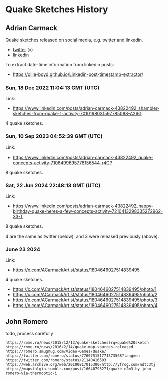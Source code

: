 # Quake Sketches History



## Adrian Carmack

Quake sketches released on social media, e.g. twitter and linkedin.

* [twitter](https://x.com/acarmackartist) (x)
* [linkedin](https://www.linkedin.com/in/adrian-carmack-43822492/)

To extract date-time information from linkedin posts:

* https://ollie-boyd.github.io/Linkedin-post-timestamp-extractor/



### Sun, 18 Dec 2022 11:04:13 GMT (UTC)

Link:

* https://www.linkedin.com/posts/adrian-carmack-43822492_shambler-sketches-from-quake-1-activity-7010198031597785088-A26G

4 quake sketches.


### Sun, 10 Sep 2023 04:52:39 GMT (UTC)

Link:

* https://www.linkedin.com/posts/adrian-carmack-43822492_quake-concepts-activity-7106499695778156544-r4CP

8 quake sketches.


### Sat, 22 Jun 2024 22:48:13 GMT (UTC)

Link:

* https://www.linkedin.com/posts/adrian-carmack-43822492_happy-birthday-quake-heres-a-few-concepts-activity-7210413298335272962-33-T

8 quake sketches.

4 are the same as twitter (below), and 3 were released previously (above).


### June 23 2024

Link:

* https://x.com/ACarmackArtist/status/1804646027514839495

4 quake sketches.

* https://x.com/ACarmackArtist/status/1804646027514839495/photo/1
* https://x.com/ACarmackArtist/status/1804646027514839495/photo/2
* https://x.com/ACarmackArtist/status/1804646027514839495/photo/3
* https://x.com/ACarmackArtist/status/1804646027514839495/photo/4


## John Romero

todo, process carefully

	https://rome.ro/news/2015/12/13/quake-sketches?rq=quake%20sketch
	https://rome.ro/news/2016/2/14/quake-map-sources-released
	https://romero.smugmug.com/Video-Games/Quake/
	https://twitter.com/romero/status/776075151771373568?lang=en
	https://twitter.com/romero/status/21140416503
	https://web.archive.org/web/20100817015300/http://yfrog.com/ndtc3tj
	https://mapstalgia.tumblr.com/post/16640795271/quake-e2m3-by-john-romero-via-thermoptic-i





